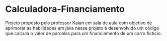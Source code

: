# Calculadora-Financiamento

Projeto proposto pelo professor Kaian em sala de aula com objetivo de aprimorar as habilidades em java
nesse projeto é desenvolvido um código que calcula o valor de parcelas para um financiamento de um carro ficticio.
